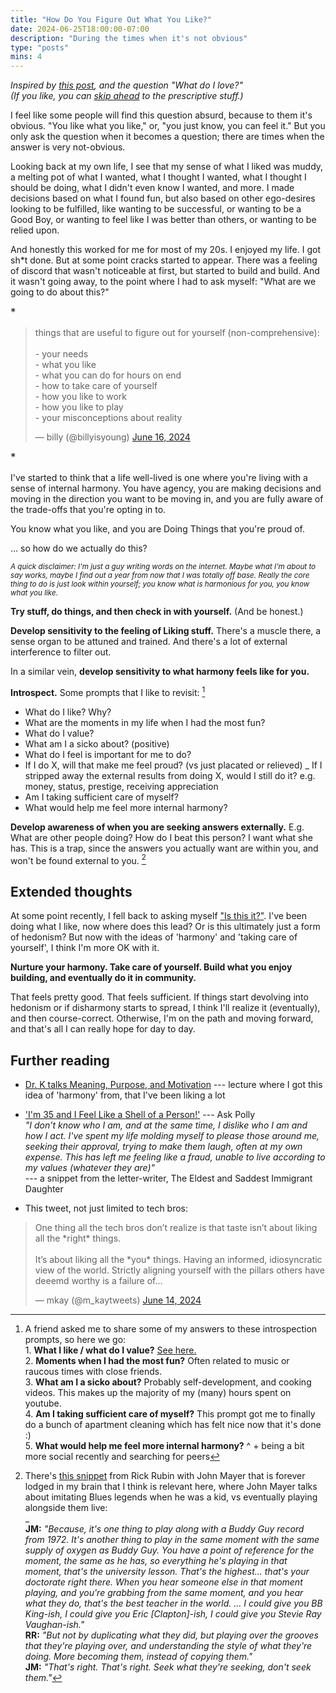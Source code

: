 ```yaml
---
title: "How Do You Figure Out What You Like?"
date: 2024-06-25T18:00:00-07:00
description: "During the times when it's not obvious"
type: "posts"
mins: 4
---
```


_Inspired by <a target="_blank" href="https://ninetydays.substack.com/p/day-15-reality-check">this post</a>, and the question "What _do_ I love?"_  
_(If you like, you can <a href="#tell-me">skip ahead</a> to the prescriptive stuff.)_

I feel like some people will find this question absurd, because to them it's obvious. "You like what you like," or, "you just know, you can feel it." But you only ask the question when it becomes a question; there are times when the answer is very not-obvious.

Looking back at my own life, I see that my sense of what I liked was muddy, a melting pot of what I wanted, what I thought I wanted, what I thought I should be doing, what I didn't even know I wanted, and more. I made decisions based on what I found fun, but also based on other ego-desires looking to be fulfilled, like wanting to be successful, or wanting to be a Good Boy, or wanting to feel like I was better than others, or wanting to be relied upon.

And honestly this worked for me for most of my 20s. I enjoyed my life. I got sh*t done. But at some point cracks started to appear. There was a feeling of discord that wasn't noticeable at first, but started to build and build. And it wasn't going away, to the point where I had to ask myself: "What are we going to do about this?"

<big>\*</big>

<blockquote class="twitter-tweet"><p lang="en" dir="ltr">things that are useful to figure out for yourself (non-comprehensive):<br><br>- your needs<br>- what you like<br>- what you can do for hours on end<br>- how to take care of yourself<br>- how you like to work<br>- how you like to play<br>- your misconceptions about reality</p>&mdash; billy (@billyisyoung) <a href="https://twitter.com/billyisyoung/status/1802205881939198266?ref_src=twsrc%5Etfw">June 16, 2024</a></blockquote> <script async src="https://platform.twitter.com/widgets.js" charset="utf-8"></script>

<a name="tell-me"></a>
<big>\*</big>

I've started to think that a life well-lived is one where you're living with a sense of internal harmony. You have agency, you are making decisions and moving in the direction you want to be moving in, and you are fully aware of the trade-offs that you're opting in to.

You know what you like, and you are Doing Things that you're proud of.

… so how do we actually do this?

<small>_A quick disclaimer: I'm just a guy writing words on the internet. Maybe what I'm about to say  works, maybe I find out a year from now that I was totally off base. Really the core thing to do is just look within yourself; you know what is harmonious for you, you know what you like._</small>

**Try stuff, do things, and then check in with yourself.** (And be honest.)

**Develop sensitivity to the feeling of Liking stuff.** There's a muscle there, a sense organ to be attuned and trained. And there's a lot of external interference to filter out.

In a similar vein, **develop sensitivity to what harmony feels like for you.**

**Introspect.** Some prompts that I like to revisit: [^1]
- What do I like? Why?
- What are the moments in my life when I had the most fun?
- What do I value?
- What am I a sicko about? (positive)
- What do I feel is important for me to do?
- If I do X, will that make me feel proud? (vs just placated or relieved)
_ If I stripped away the external results from doing X, would I still do it? e.g. money, status, prestige, receiving appreciation
- Am I taking sufficient care of myself?
- What would help me feel more internal harmony?

**Develop awareness of when you are seeking answers externally.** E.g. What are other people doing? How do I beat this person? I want what she has. This is a trap, since the answers you actually want are within you, and won't be found external to you. [^2]

<a name="motto"></a>
## Extended thoughts
At some point recently, I fell back to asking myself <a target="_blank" href="https://billy.dev/posts/sabbatical-notes/6/">"Is this it?"</a>. I've been doing what I like, now where does this lead? Or is this ultimately just a form of hedonism? But now with the ideas of 'harmony' and 'taking care of yourself', I think I'm more OK with it.

**Nurture your harmony. Take care of yourself. Build what you enjoy building, and eventually do it in community.**

That feels pretty good. That feels sufficient. If things start devolving into hedonism or if disharmony starts to spread, I think I'll realize it (eventually), and then course-correct. Otherwise, I'm on the path and moving forward, and that's all I can really hope for day to day.

## Further reading
- <a target="_blank" href="https://www.youtube.com/live/AiXiyLJz8-U?si=TKC8dgh4GZF6Jeob&t=1246">Dr. K talks Meaning, Purpose, and Motivation</a> --- lecture where I got this idea of 'harmony' from, that I've been liking a lot

- <a target="_blank" href="https://www.ask-polly.com/p/im-35-and-i-feel-like-a-shell-of">'I'm 35 and I Feel Like a Shell of a Person!'</a> --- Ask Polly  
_"I don’t know who I am, and at the same time, I dislike who I am and how I act. I've spent my life molding myself to please those around me, seeking their approval, trying to make them laugh, often at my own expense. This has left me feeling like a fraud, unable to live according to my values (whatever they are)"_  
--- a snippet from the letter-writer, The Eldest and Saddest Immigrant Daughter

- This tweet, not just limited to tech bros:
<blockquote class="twitter-tweet"><p lang="en" dir="ltr">One thing all the tech bros don’t realize is that taste isn’t about liking all the *right* things.<br><br>It’s about liking all the *you* things. Having an informed, idiosyncratic view of the world. Strictly aligning yourself with the pillars others have deeemd worthy is a failure of…</p>&mdash; mkay (@m_kaytweets) <a href="https://twitter.com/m_kaytweets/status/1801627208517140625?ref_src=twsrc%5Etfw">June 14, 2024</a></blockquote> <script async src="https://platform.twitter.com/widgets.js" charset="utf-8"></script>


[^1]: A friend asked me to share some of my answers to these introspection prompts, so here we go:  
1\. **What I like / what do I value?** <a target="_blank" href="https://billy.dev/start-here">See here.</a>  
2\. **Moments when I had the most fun?** Often related to music or raucous times with close friends.  
3\. **What am I a sicko about?** Probably self-development, and cooking videos. This makes up the majority of my (many) hours spent on youtube.  
4\. **Am I taking sufficient care of myself?** This prompt got me to finally do a bunch of apartment cleaning which has felt nice now that it's done :)  
5\. **What would help me feel more internal harmony?** ^ + being a bit more social recently and searching for peers

[^2]: There's <a target="_blank" href="https://youtu.be/AaaOoyclkE8?si=7e7iuUEqPivK2vYL&t=660">this snippet</a> from Rick Rubin with John Mayer that is forever lodged in my brain that I think is relevant here, where John Mayer talks about imitating Blues legends when he was a kid, vs eventually playing alongside them live:  
_  
**JM:** _"Because, it's one thing to play along with a Buddy Guy record from 1972. It's another thing to play in the same moment with the same supply of oxygen as Buddy Guy. You have a point of reference for the moment, the same as he has, so everything he's playing in that moment, that's the university lesson. That's the highest... that's your doctorate right there. When you hear someone else in that moment playing, and you're grabbing from the same moment, and you hear what they do, that's the best teacher in the world. ... I could give you BB King-ish, I could give you Eric [Clapton]-ish, I could give you Stevie Ray Vaughan-ish."_  
**RR:** _"But not by duplicating what they did, but playing over the grooves that they're playing over, and understanding the style of what they're doing. More becoming them, instead of copying them."_  
**JM:** _"That's right. That's right. Seek what they're seeking, don't seek them."_  
